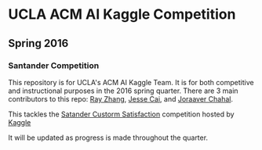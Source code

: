 
UCLA ACM AI Kaggle Competition
==========================

Spring 2016
-----------


### Santander Competition

This repository is for UCLA's ACM AI Kaggle Team. It is for both competitive
and instructional purposes in the 2016 spring quarter. There are 3 main contributors
to this repo: [Ray Zhang](https://github.com/OneRaynyDay), [Jesse Cai](https://github.com/jcaip),
and [Joraaver Chahal](https://github.com/abcde13).

This tackles the [Satander Custorm Satisfaction](https://www.kaggle.com/c/santander-customer-satisfaction)
competition hosted by [Kaggle](https://www.kaggle.com/)


It will be updated as progress is made throughout the quarter. 



